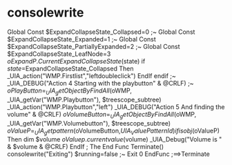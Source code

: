# consolewrite
 Global Const $ExpandCollapseState_Collapsed=0 ;~ Global Const $ExpandCollapseState_Expanded=1 ;~ Global Const $ExpandCollapseState_PartiallyExpanded=2 ;~ Global Const $ExpandCollapseState_LeafNode=3     $oExpandP.CurrentExpandCollapseState($state)     if $state=$ExpandCollapseState_Collapsed Then         _UIA_action("WMP.Firstlist","leftdoubleclick")     EndIf endif  ;~ _UIA_DEBUG("Action 4 Starting with the playbutton" &amp; @CRLF) ;~ $oPlayButton=_UIA_getObjectByFindAll($oWMP, _UIA_getVar("WMP.Playbutton"), $treescope_subtree) _UIA_action("WMP.Playbutton","left")  _UIA_DEBUG("Action 5 And finding the volume" &amp; @CRLF) $oVolumeButton=_UIA_getObjectByFindAll($oWMP, _UIA_getVar("WMP.Volumebutton"), $treescope_subtree) $oValueP=_UIA_getpattern($oVolumeButton,$UIA_ValuePatternId)  if isobj($oValueP) Then dim $volume     $oValuep.currentvalue($volume)     _UIA_Debug("Volume is " &amp; $volume &amp; @CRLF) EndIf  ; The End Func Terminate()     consolewrite("Exiting")     $running=false ;~  Exit 0 EndFunc   ;==>Terminate
